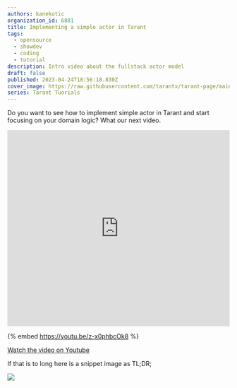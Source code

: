 ```yaml
---
authors: kanekotic
organization_id: 6881
title: Implementing a simple actor in Tarant
tags:
  - opensource
  - showdev
  - coding
  - tutorial
description: Intro video about the fullstack actor model
draft: false
published: 2023-04-24T18:56:18.830Z
cover_image: https://raw.githubusercontent.com/tarantx/tarant-page/main/static/img/tarant-simple-actors.png
series: Tarant Tuorials
---
```

Do you want to see how to implement simple actor in Tarant and start focusing on your domain logic? What our next video.



<iframe width="100%" height="444" src="https://www.youtube.com/embed/z-x0phbcOk8" title="YouTube video player" frameborder="0" allow="accelerometer; autoplay; clipboard-write; encrypted-media; gyroscope; picture-in-picture" allowfullscreen></iframe>

{% embed https://youtu.be/z-x0phbcOk8 %}

[﻿Watch the video on Youtube](https://youtu.be/z-x0phbcOk8)

If that is to long here is a snippet image as TL;DR;

![](https://raw.githubusercontent.com/tarantx/tarant-page/main/static/img/ping-actor.png)